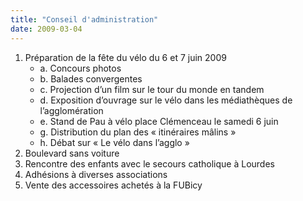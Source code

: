 ```yaml
---
title: "Conseil d'administration"
date: 2009-03-04
---
```


1. Préparation de la fête du vélo du 6 et 7 juin 2009
   * a. Concours photos
   * b. Balades convergentes
   * c. Projection d’un film sur le tour du monde en tandem
   * d. Exposition d’ouvrage sur le vélo dans les médiathèques de l’agglomération
   * e. Stand de Pau à vélo place Clémenceau le samedi 6 juin
   * g. Distribution du plan des « itinéraires mâlins »
   * h. Débat sur « Le vélo dans l’agglo »
2. Boulevard sans voiture
3. Rencontre des enfants avec le secours catholique à Lourdes
4. Adhésions à diverses associations
5. Vente des accessoires achetés à la FUBicy
